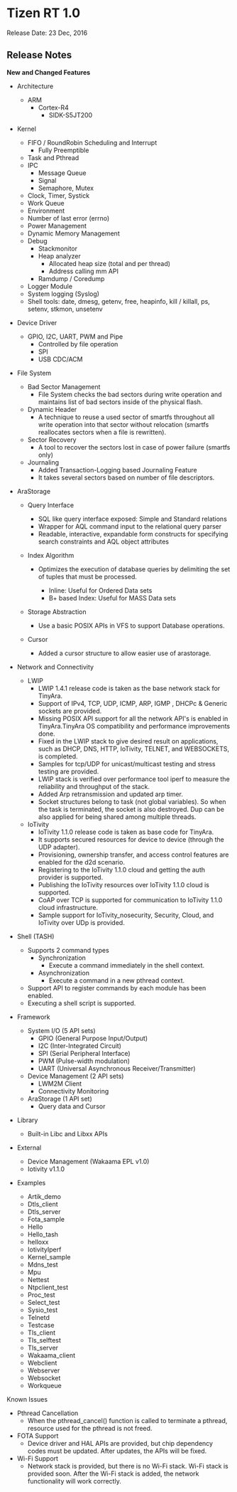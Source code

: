 # Tizen RT 1.0

Release Date: 23 Dec, 2016

## Release Notes

**New and Changed Features**

- Architecture
  - ARM
    - Cortex-R4
      - SIDK-S5JT200
- Kernel
  - FIFO / RoundRobin Scheduling and Interrupt
    - Fully Preemptible
  - Task and Pthread
  - IPC
    - Message Queue
    - Signal
    - Semaphore, Mutex
  - Clock, Timer, Systick
  - Work Queue
  - Environment
  - Number of last error (errno)
  - Power Management
  - Dynamic Memory Management
  - Debug
    - Stackmonitor
    - Heap analyzer
      - Allocated heap size (total and per thread)
      - Address calling mm API
    - Ramdump / Coredump
  - Logger Module
  - System logging (Syslog)
  - Shell tools: date, dmesg, getenv, free, heapinfo, kill / killall, ps, setenv, stkmon, unsetenv
- Device Driver
  - GPIO, I2C, UART, PWM and Pipe
    - Controlled by file operation
    - SPI
    - USB CDC/ACM
- File System
  - Bad Sector Management
    - File System checks the bad sectors during write operation and maintains list of bad sectors inside of the physical flash.
  - Dynamic Header
    - A technique to reuse a used sector of smartfs throughout all write operation into that sector without relocation (smartfs reallocates sectors when a file is rewritten).
  - Sector Recovery
    - A tool to recover the sectors lost in case of power failure (smartfs only)
  - Journaling
    - Added Transaction-Logging based Journaling Feature
    - It takes several sectors based on number of file descriptors.
- AraStorage

  - Query Interface
    - SQL like query interface exposed: Simple and Standard  relations
    - Wrapper for AQL command input to the relational query parser
    - Readable, interactive, expandable form constructs for specifying search constraints and AQL object attributes
  - Index Algorithm

    - Optimizes the execution of database queries by delimiting the set of tuples that must be processed.

      - Inline: Useful for Ordered Data sets
      - B+ based Index: Useful for MASS Data sets
  - Storage Abstraction

    - Use a basic POSIX APIs in VFS to support Database operations.
  - Cursor

    - Added a cursor structure to allow easier use of arastorage.
- Network and Connectivity
  - LWIP
    - LWIP 1.4.1 release code is taken as the base network stack for TinyAra.
    - Support of IPv4, TCP, UDP, ICMP, ARP, IGMP , DHCPc & Generic sockets are provided.
    - Missing POSIX API support for all the network API's is enabled in TinyAra.TinyAra OS compatibility and performance improvements done.
    - Fixed in the LWIP stack to give desired result on applications, such as DHCP, DNS, HTTP, IoTivity, TELNET, and WEBSOCKETS, is completed.
    - Samples for tcp/UDP for unicast/multicast testing and stress testing are provided.
    - LWIP stack is verified over performance tool iperf to measure the reliability and throughput of the stack.
    - Added Arp retransmission and updated arp timer.
    - Socket structures belong to task (not global variables). So when the task is terminated, the socket is also destroyed. Dup can be also applied for being shared among multiple threads.
  - IoTivity
    - IoTivity 1.1.0 release code is taken as base code for TinyAra.
    - It supports secured resources for device to device (through the UDP adapter).
    - Provisioning, ownership transfer, and access control features are enabled for the d2d scenario.
    - Registering to the IoTivity 1.1.0 cloud and getting the auth provider is supported.
    - Publishing the IoTivity resources over IoTivity 1.1.0 cloud is supported.
    - CoAP over TCP is supported for communication to IoTivity 1.1.0 cloud infrastructure.
    - Sample support for IoTivity_nosecurity, Security, Cloud, and IoTivity over UDp is provided.
- Shell (TASH)
  - Supports 2 command types
    - Synchronization
      - Execute a command immediately in the shell context.
    - Asynchronization
      - Execute a command in a new pthread context.
  - Support API to register commands by each module has been enabled.
  - Executing a shell script is supported.
- Framework
  - System I/O (5 API sets)
    - GPIO (General Purpose Input/Output)
    - I2C (Inter-Integrated Circuit)
    - SPI (Serial Peripheral Interface)
    - PWM (Pulse-width modulation)
    - UART (Universal Asynchronous Receiver/Transmitter)
  - Device Management (2 API sets)
    - LWM2M Client
    - Connectivity Monitoring
  - AraStorage (1 API set)
    - Query data and Cursor
- Library
  - Built-in Libc and Libxx APIs
- External
  - Device Management (Wakaama EPL v1.0)
  - Iotivity v1.1.0
- Examples
  - Artik_demo
  - Dtls_client
  - Dtls_server
  - Fota_sample
  - Hello
  - Hello_tash
  - helloxx
  - IotivityIperf
  - Kernel_sample
  - Mdns_test
  - Mpu
  - Nettest
  - Ntpclient_test
  - Proc_test
  - Select_test
  - Sysio_test
  - Telnetd
  - Testcase
  - Tls_client
  - Tls_selftest
  - Tls_server
  - Wakaama_client
  - Webclient
  - Webserver
  - Websocket
  - Workqueue

Known Issues

- Pthread Cancellation
  - When the pthread_cancel() function is called to terminate a pthread, resource used for the pthread is not freed.
- FOTA Support
  - Device driver and HAL APIs are provided, but chip dependency codes must be updated. After updates, the APIs will be fixed.
- Wi-Fi Support
  - Network stack is provided, but there is no Wi-Fi stack.  Wi-Fi stack is provided soon. After the Wi-Fi stack is added, the network functionality will work correctly.
